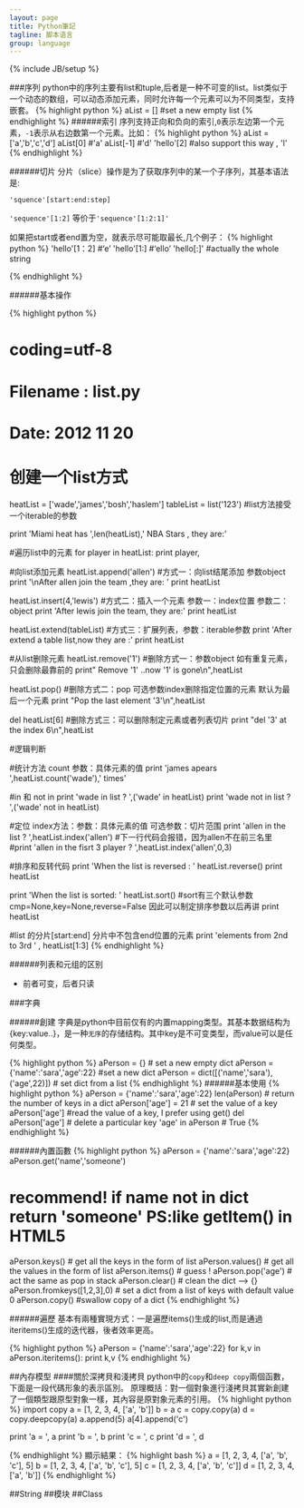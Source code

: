 ```yaml
---
layout: page
title: Python筆記
tagline: 脚本语言
group: language
---
```

{% include JB/setup %}

###序列
python中的序列主要有list和tuple,后者是一种不可变的list。list类似于一个动态的数组，可以动态添加元素，同时允许每一个元素可以为不同类型，支持嵌套。
{% highlight python %}
aList = [] #set a new empty list
{% endhighlight %}
######索引
序列支持正向和负向的索引,`0`表示左边第一个元素，`-1`表示从右边数第一个元素。比如：
{% highlight python %}
aList = ['a','b','c','d']
aList[0] #'a'
aList[-1] #'d'
'hello'[2] #also support this way , 'l'
{% endhighlight %}

######切片
分片（slice）操作是为了获取序列中的某一个子序列，其基本语法是:

`'squence'[start:end:step]`


`'sequence'[1:2]` 等价于`'sequence'[1:2:1]'`

如果把start或者end置为空，就表示尽可能取最长,几个例子：
{% highlight python %}
'hello'[1：2] #‘e’
'hello'[1:] #‘ello’
'hello[:]' #actually the whole string

{% endhighlight %}

######基本操作

{% highlight python %}
# coding=utf-8
 
 # Filename : list.py
 # Date: 2012 11 20
 
 
 
 # 创建一个list方式
 heatList = ['wade','james','bosh','haslem']
 tableList = list('123')  #list方法接受一个iterable的参数
 
 print 'Miami heat has ',len(heatList),' NBA Stars , they are:'
 
 #遍历list中的元素
 for player in heatList:
     print player,
 
 
 #向list添加元素
 heatList.append('allen') #方式一：向list结尾添加 参数object
 print '\nAfter allen join the team ,they are: '
 print heatList
 
 heatList.insert(4,'lewis') #方式二：插入一个元素 参数一：index位置 参数二：object
 print 'After lewis join the team, they are:'
 print heatList
 
 heatList.extend(tableList)  #方式三：扩展列表，参数：iterable参数
 print 'After extend a table list,now they are :'
 print heatList
 
 #从list删除元素
 heatList.remove('1')   #删除方式一：参数object 如有重复元素，只会删除最靠前的
 print" Remove '1' ..now '1' is gone\n",heatList
 
 heatList.pop()   #删除方式二：pop 可选参数index删除指定位置的元素 默认为最后一个元素
 print "Pop the last element '3'\n",heatList
 
 del heatList[6] #删除方式三：可以删除制定元素或者列表切片
 print "del '3' at the index 6\n",heatList
 
 
 #逻辑判断
 
 #统计方法 count 参数：具体元素的值
 print 'james apears ',heatList.count('wade'),' times'
 
 #in 和 not in 
 print 'wade in list ? ',('wade' in heatList)
 print 'wade not in list ? ',('wade' not in heatList)
 
 #定位 index方法：参数：具体元素的值 可选参数：切片范围
 print 'allen in the list ? ',heatList.index('allen')
 #下一行代码会报错，因为allen不在前三名里
 #print 'allen in the fisrt 3 player ? ',heatList.index('allen',0,3)
 
 #排序和反转代码
 print 'When the list is reversed : '
 heatList.reverse()
 print heatList
 
 print 'When the list is sorted: '
 heatList.sort() #sort有三个默认参数 cmp=None,key=None,reverse=False 因此可以制定排序参数以后再讲
 print heatList
 
 #list 的分片[start:end] 分片中不包含end位置的元素
 print 'elements from 2nd to 3rd ' , heatList[1:3]
{% endhighlight %}

######列表和元组的区别

- 前者可变，后者只读

###字典

######創建
字典是python中目前仅有的内置mapping类型。其基本数据结构为{key:value..}，是一种`无序`的存储结构。其中key是不可变类型，而value可以是任何类型。

{% highlight python %}
aPerson = {} # set a new empty dict
aPerson = {'name':'sara','age':22} #set a new dict
aPerson = dict([('name','sara'),('age',22)]) # set dict from a list
{% endhighlight %}
######基本使用
{% highlight python %}
aPerson = {'name':'sara','age':22}
len(aPerson) # return the number of keys in a dict
aPerson['age'] = 21 # set the value of a key
aPerson['age'] #read the value of a key, I prefer using get()
del aPerson['age'] # delete a particular key
'age' in aPerson # True
{% endhighlight %}

######內置函數
{% highlight python %}
aPerson = {'name':'sara','age':22}
aPerson.get('name','someone') 
# recommend! if name not in dict return 'someone'  PS:like getItem() in HTML5
aPerson.keys() # get all the keys in the form of list
aPerson.values() # get all the values in the form of list
aPerson.items() # guess !
aPerson.pop('age') # act the same as pop in stack
aPerson.clear() # clean the dict --> {}
aPerson.fromkeys([1,2,3],0) # set a dict from a list of keys with default value 0
aPerson.copy() #swallow copy of a dict
{% endhighlight %}

######遍歷
基本有兩種實現方式：一是遍歷items()生成的list,而是通過iteritems()生成的迭代器，後者效率更高。

{% highlight python %}
aPerson = {'name':'sara','age':22}
for k,v in aPerson.iteritems():
    print k,v
{% endhighlight %}



##內存模型
####關於深拷貝和淺拷貝
python中的`copy`和`deep copy`兩個函數，下面是一段代碼形象的表示區別。
原理概括：對一個對象進行淺拷貝其實新創建了一個類型跟原型對象一樣，其內容是原對象元素的引用。
{% highlight python %}
import copy
a = [1, 2, 3, 4, ['a', 'b']] 
b = a 
c = copy.copy(a) 
d = copy.deepcopy(a) 
a.append(5) 
a[4].append('c')

print 'a = ', a
print 'b = ', b
print 'c = ', c
print 'd = ', d

{% endhighlight %}
顯示結果：
{% highlight bash %}
a =  [1, 2, 3, 4, ['a', 'b', 'c'], 5]
b =  [1, 2, 3, 4, ['a', 'b', 'c'], 5]
c =  [1, 2, 3, 4, ['a', 'b', 'c']]
d =  [1, 2, 3, 4, ['a', 'b']]
{% endhighlight %}


##String
##模块
##Class
